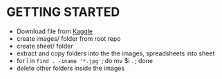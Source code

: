 # GETTING STARTED
- Download file from [Kaggle](https://www.kaggle.com/nih-chest-xrays/data/data)
- create images/ folder from root repo
- create sheet/ folder
- extract and copy folders into the the images, spreadsheets into sheet
- for i in `find . -iname '*.jpg'`; do mv $i . ; done
- delete other folders inside the images